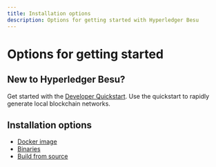 ```yaml
---
title: Installation options
description: Options for getting started with Hyperledger Besu
---
```


# Options for getting started

## New to Hyperledger Besu?

Get started with the [Developer Quickstart](../../../Tutorials/Developer-Quickstart.md).
Use the quickstart to rapidly generate local blockchain networks.

## Installation options

* [Docker image](Run-Docker-Image.md) 
* [Binaries](Install-Binaries.md)
* [Build from source](Build-from-source.md)
